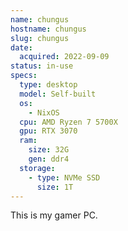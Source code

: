 ```yaml
---
name: chungus
hostname: chungus
slug: chungus
date:
  acquired: 2022-09-09
status: in-use
specs:
  type: desktop
  model: Self-built
  os:
    - NixOS
  cpu: AMD Ryzen 7 5700X
  gpu: RTX 3070
  ram:
    size: 32G
    gen: ddr4
  storage:
    - type: NVMe SSD
      size: 1T
---
```


This is my gamer PC. 
